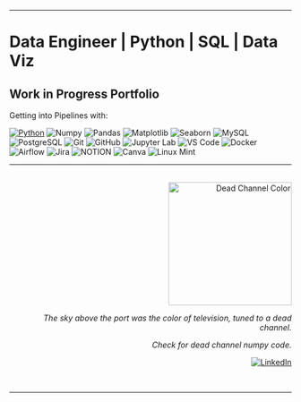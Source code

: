- - -
Data Engineer | Python | SQL | Data Viz
====
Work in Progress Portfolio
----

Getting into Pipelines with:

[![Python](https://img.shields.io/badge/Python-14354C?style=for-the-badge&logo=python&logoColor=ffffff)](https://www.python.org/)
![Numpy](https://img.shields.io/badge/-Numpy-777BB4?style=for-the-badge&logo=numpy&logoColor=ffffff)
![Pandas](https://img.shields.io/badge/-Pandas-2C2D72?style=for-the-badge&logo=pandas)
![Matplotlib](https://img.shields.io/badge/-Matplotlib-808000?style=for-the-badge&logo=matplotlib)
![Seaborn](https://img.shields.io/badge/-Seaborn-FF8C00?style=for-the-badge&logo=seaborn)
![MySQL](https://img.shields.io/badge/-MySQL-005C84?style=for-the-badge&logo=MySQL&logoColor=ffffff)
![PostgreSQL](https://img.shields.io/badge/PostgreSQL-316192?style=for-the-badge&logo=postgresql&logoColor=white)
![Git](https://img.shields.io/badge/-Git-E44C30?style=for-the-badge&logo=git&logoColor=%23ffffff)
![GitHub](https://img.shields.io/badge/-GitHub-100000?style=for-the-badge&logo=github)
![Jupyter Lab](http://img.shields.io/badge/-Jupyter%20Lab-F37626?style=for-the-badge&logo=jupyter&logoColor=ffffff)
![VS Code](http://img.shields.io/badge/-VS%20Code-5C2D91?style=for-the-badge&logo=visual-studio-code&logoColor=ffffff)
![Docker](http://img.shields.io/badge/-docker-%230db7ed.svg?style=for-the-badge&logo=docker&logoColor=ffffff)
![Airflow](https://img.shields.io/badge/Airflow-017CEE?style=for-the-badge&logo=Apache%20Airflow&logoColor=white)
![Jira](https://img.shields.io/badge/Jira-0052CC?style=for-the-badge&logo=Jira&logoColor=white)
![NOTION](https://img.shields.io/badge/Notion-000000?style=for-the-badge&logo=notion&logoColor=white)
![Canva](https://img.shields.io/badge/Canva-%2300C4CC.svg?&style=for-the-badge&logo=Canva&logoColor=white)
![Linux Mint](https://img.shields.io/badge/Linux_Mint-87CF3E?style=for-the-badge&logo=linux-mint&logoColor=white)
- - - -
<div align="right" >
  <br/>
  <a href = "https://github.com/anresz73/white_noise/blob/master/white_noise/white_noise.py">
    <img alt="Dead Channel Color" height="220px" src=https://user-images.githubusercontent.com/68594187/155456441-63b33fca-1edf-4808-90f0-aaf02bea8136.gif />
  </a>
  <br/>
   
*The sky above the port was the color of television, tuned to a dead channel.*

  *Check for dead channel numpy code.*
  
  [![LinkedIn](https://img.shields.io/badge/LinkedIn-0077B5?style=for-the-badge&logo=linkedin&logoColor=white)](https://www.linkedin.com/in/anresz73/)
 </div>
<br/>


- - -
